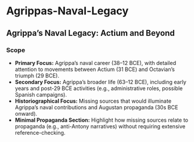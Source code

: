 # Agrippas-Naval-Legacy

## Agrippa’s Naval Legacy: Actium and Beyond

### Scope

* **Primary Focus:** Agrippa’s naval career (38–12 BCE), with detailed attention to movements between Actium (31 BCE) and Octavian’s triumph (29 BCE).  
* **Secondary Focus:** Agrippa’s broader life (63–12 BCE), including early years and post-29 BCE activities (e.g., administrative roles, possible Spanish campaigns).  
* **Historiographical Focus:** Missing sources that would illuminate Agrippa’s naval contributions and Augustan propaganda (30s BCE onward).  
* **Minimal Propaganda Section:** Highlight how missing sources relate to propaganda (e.g., anti-Antony narratives) without requiring extensive reference-checking.

